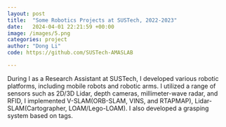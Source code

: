 ```yaml
---
layout: post
title:  "Some Robotics Projects at SUSTech, 2022-2023"
date:   2024-04-01 22:21:59 +00:00
image: /images/5.png
categories: project
author: "Dong Li"
code: https://github.com/SUSTech-AMASLAB

---
```


During I as a Research Assistant at SUSTech, I developed various robotic platforms, including mobile robots and robotic arms. I utilized a range of sensors such as 2D/3D Lidar, depth cameras, millimeter-wave radar, and RFID, I implemented V-SLAM(ORB-SLAM, VINS, and RTAPMAP), Lidar-SLAM(Cartographer, LOAM/Lego-LOAM). I also developed a grasping system based on tags.
